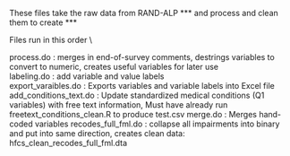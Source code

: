 
These files take the raw data from RAND-ALP *** and process and clean them to create ***

Files run in this order \

process.do : merges in end-of-survey comments, destrings variables to convert to numeric, creates useful variables for later use \
labeling.do : add variable and value labels \
export_varaibles.do : Exports variables and variable labels into Excel file \
add_conditions_text.do : Update standardized medical conditions (Q1 variables) with free text information, Must have already run freetext_conditions_clean.R to produce test.csv 
merge.do : Merges hand-coded variables
recodes_full_fml.do : collapse all impairments into binary and put into same direction, creates clean data: hfcs_clean_recodes_full_fml.dta
